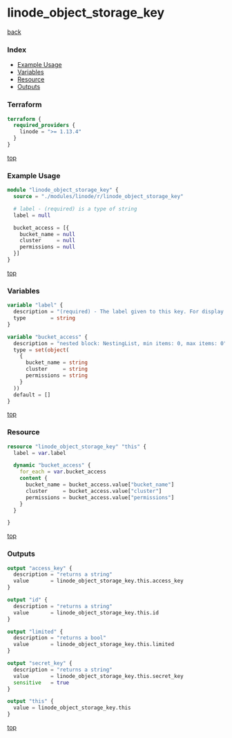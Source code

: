 # linode_object_storage_key

[back](../linode.md)

### Index

- [Example Usage](#example-usage)
- [Variables](#variables)
- [Resource](#resource)
- [Outputs](#outputs)

### Terraform

```terraform
terraform {
  required_providers {
    linode = ">= 1.13.4"
  }
}
```

[top](#index)

### Example Usage

```terraform
module "linode_object_storage_key" {
  source = "./modules/linode/r/linode_object_storage_key"

  # label - (required) is a type of string
  label = null

  bucket_access = [{
    bucket_name = null
    cluster     = null
    permissions = null
  }]
}
```

[top](#index)

### Variables

```terraform
variable "label" {
  description = "(required) - The label given to this key. For display purposes only."
  type        = string
}

variable "bucket_access" {
  description = "nested block: NestingList, min items: 0, max items: 0"
  type = set(object(
    {
      bucket_name = string
      cluster     = string
      permissions = string
    }
  ))
  default = []
}
```

[top](#index)

### Resource

```terraform
resource "linode_object_storage_key" "this" {
  label = var.label

  dynamic "bucket_access" {
    for_each = var.bucket_access
    content {
      bucket_name = bucket_access.value["bucket_name"]
      cluster     = bucket_access.value["cluster"]
      permissions = bucket_access.value["permissions"]
    }
  }

}
```

[top](#index)

### Outputs

```terraform
output "access_key" {
  description = "returns a string"
  value       = linode_object_storage_key.this.access_key
}

output "id" {
  description = "returns a string"
  value       = linode_object_storage_key.this.id
}

output "limited" {
  description = "returns a bool"
  value       = linode_object_storage_key.this.limited
}

output "secret_key" {
  description = "returns a string"
  value       = linode_object_storage_key.this.secret_key
  sensitive   = true
}

output "this" {
  value = linode_object_storage_key.this
}
```

[top](#index)